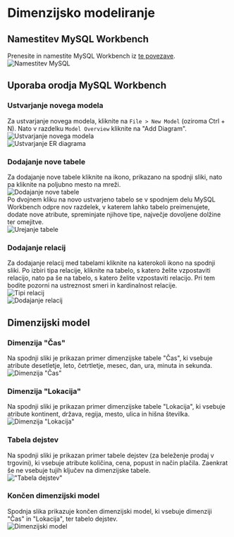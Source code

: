 # Dimenzijsko modeliranje
## Namestitev MySQL Workbench
Prenesite in namestite MySQL Workbench iz [te povezave](https://dev.mysql.com/downloads/workbench).  
![Namestitev MySQL](../static/mysql-installer.png)  

## Uporaba orodja MySQL Workbench
### Ustvarjanje novega modela
Za ustvarjanje novega modela, kliknite na ``File > New Model`` (oziroma Ctrl + N). Nato v razdelku ``Model Overview`` kliknite na "Add Diagram".  
![Ustvarjanje novega modela](../static/new-model.png)  
![Ustvarjanje ER diagrama](../static/new-er-diagram.png)  

### Dodajanje nove tabele
Za dodajanje nove tabele kliknite na ikono, prikazano na spodnji sliki, nato pa kliknite na poljubno mesto na mreži.  
![Dodajanje nove tabele](../static/new-table.png)  
Po dvojnem kliku na novo ustvarjeno tabelo se v spodnjem delu MySQL Workbench odpre nov razdelek, v katerem lahko tabelo preimenujete, dodate nove atribute, spreminjate njihove tipe, največje dovoljene dolžine ter omejitve.  
![Urejanje tabele](../static/table-attributes.png)  

### Dodajanje relacij
Za dodajanje relacij med tabelami kliknite na katerokoli ikono na spodnji sliki. Po izbiri tipa relacije, kliknite na tabelo, s katero želite vzpostaviti relacijo, nato pa še na tabelo, s katero želite vzpostaviti relacijo. Pri tem bodite pozorni na ustreznost smeri in kardinalnost relacije.  
![Tipi relacij](../static/relation-types.png)  
![Dodajanje relacij](../static/relation.png)  

## Dimenzijski model
### Dimenzija "Čas"
Na spodnji sliki je prikazan primer dimenzijske tabele "Čas", ki vsebuje atribute desetletje, leto, četrtletje, mesec, dan, ura, minuta in sekunda.  
![Dimenzija "Čas"](../static/dimension-time.png)  

### Dimenzija "Lokacija"
Na spodnji sliki je prikazan primer dimenzijske tabele "Lokacija", ki vsebuje atribute kontinent, država, regija, mesto, ulica in hišna številka.  
![Dimenzija "Lokacija"](../static/dimension-location.png)  

### Tabela dejstev
Na spodnji sliki je prikazan primer tabele dejstev (za beleženje prodaj v trgovini), ki vsebuje atribute količina, cena, popust in način plačila. Zaenkrat še ne vsebuje tujih ključev na dimenzijske tabele.  
!["Tabela dejstev"](../static/fact-table.png)  

### Končen dimenzijski model
Spodnja slika prikazuje končen dimenzijski model, ki vsebuje dimenziji "Čas" in "Lokacija", ter tabelo dejstev.  
![Dimenzijski model](../static/dimensional-model.png)  